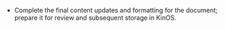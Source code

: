 - Complete the final content updates and formatting for the document; prepare it for review and subsequent storage in KinOS.